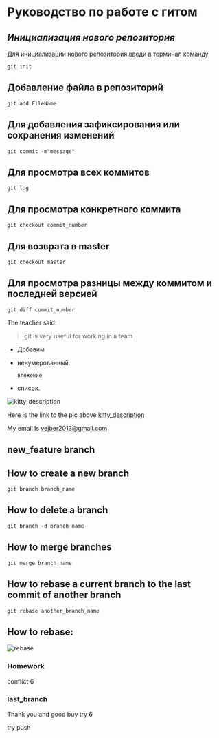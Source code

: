 # **Руководство по работе с гитом**
## *Инициализация нового репозитория*
Для инициализации нового репозитория введи в терминал команду
```
git init
```
## Добавление файла в репозиторий
```
git add FileName
```
## Для добавления зафиксирования или сохранения изменений

```
git commit -m"message"
```
## Для просмотра всех коммитов
```
git log
```
## Для просмотра конкретного коммита
```
git checkout commit_number
```
## Для возврата в master
```
git checkout master
```
## Для просмотра разницы между коммитом и последней версией
```
git diff commit_number
```
The teacher said:
>git is very useful for working in a team

- Добавим
- ненумерованный.

      вложение
- список.

![kitty_description](Download.jpeg)

Here is the link to the pic above [kitty_description](https://www.google.com/imgres?imgurl=http%3A%2F%2Fmemesmix.net%2Fmedia%2Fcreated%2Fsr76w7.jpg&imgrefurl=http%3A%2F%2Fmemesmix.net%2Fmeme%2Fsr76w7&tbnid=Oq3WcohabWcI4M&vet=12ahUKEwiqweuy_-j4AhXHgSoKHTLgAq4QMygBegUIARC8AQ..i&docid=GhY0K_aBcLWpCM&w=600&h=586&q=%D0%BC%D0%B5%D0%BC%20%D1%81%20%D0%BA%D0%BE%D1%82%D0%B5%D0%BD%D0%BA%D0%BE%D0%BC%20%D1%83%D1%87%D0%B5%D0%B1%D0%B0%20&ved=2ahUKEwiqweuy_-j4AhXHgSoKHTLgAq4QMygBegUIARC8AQ)

My email is <vejber2013@gmail.com>
## new_feature branch
## How to create a new branch
```
git branch branch_name
```
## How to delete a branch
```
git branch -d branch_name
```

## How to merge branches
```
git merge branch_name
```

## How to rebase a current branch to the last commit of another branch
```
git rebase another_branch_name
```
## How to rebase:
![rebase](rebase.png)

### Homework

 conflict 6
### last_branch
Thank you and good buy
 try 6

 try push 

